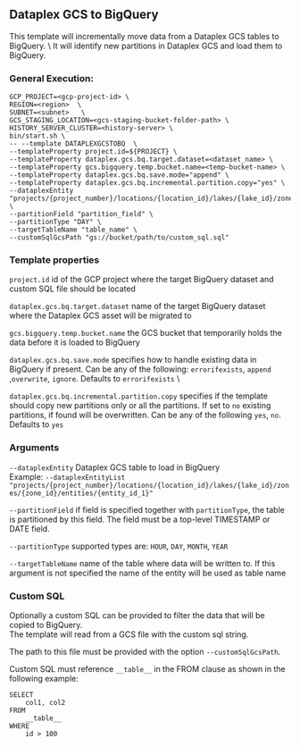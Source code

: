 ## Dataplex GCS to BigQuery

This template will incrementally move data from a Dataplex GCS tables to BigQuery. \ 
It will identify new partitions in Dataplex GCS and load them to BigQuery.


### General Execution:

```
GCP_PROJECT=<gcp-project-id> \
REGION=<region>  \
SUBNET=<subnet>   \
GCS_STAGING_LOCATION=<gcs-staging-bucket-folder-path> \
HISTORY_SERVER_CLUSTER=<history-server> \
bin/start.sh \
-- --template DATAPLEXGCSTOBQ  \
--templateProperty project.id=${PROJECT} \
--templateProperty dataplex.gcs.bq.target.dataset=<dataset_name> \
--templateProperty gcs.bigquery.temp.bucket.name=<temp-bucket-name> \
--templateProperty dataplex.gcs.bq.save.mode="append" \
--templateProperty dataplex.gcs.bq.incremental.partition.copy="yes" \
--dataplexEntity "projects/{project_number}/locations/{location_id}/lakes/{lake_id}/zones/{zone_id}/entities/{entity_id_1}" \
--partitionField "partition_field" \
--partitionType "DAY" \
--targetTableName "table_name" \
--customSqlGcsPath "gs://bucket/path/to/custom_sql.sql" 
```

### Template properties
`project.id` id of the GCP project where the target BigQuery dataset and custom 
SQL file should be located

`dataplex.gcs.bq.target.dataset` name of the target BigQuery dataset where the 
Dataplex GCS asset will be migrated to

`gcs.bigquery.temp.bucket.name` the GCS bucket that temporarily holds the data 
before it is loaded to BigQuery

`dataplex.gcs.bq.save.mode` specifies how to handle existing data in BigQuery 
if present. 
Can be any of the following: `errorifexists`, `append` ,`overwrite`, `ignore`. 
Defaults to `errorifexists` \

`dataplex.gcs.bq.incremental.partition.copy` specifies if the template should 
copy new partitions only or all the partitions. If set to `no` existing 
partitions, if found will be overwritten. Can be any of the following `yes`, 
`no`. Defaults to `yes`

### Arguments
`--dataplexEntity` Dataplex GCS table to load in BigQuery \
Example: `--dataplexEntityList "projects/{project_number}/locations/{location_id}/lakes/{lake_id}/zones/{zone_id}/entities/{entity_id_1}"`

`--partitionField` if field is specified together with `partitionType`, the 
table is partitioned by this field. The field must be a top-level TIMESTAMP 
or DATE field.

`--partitionType` supported types are: `HOUR`, `DAY`, `MONTH`, `YEAR`

`--targetTableName` name of the table where data will be written to. If this 
argument is not specified the name of the entity will be used as table name

### Custom SQL 

Optionally a custom SQL can be provided to filter the data that will be copied 
to BigQuery. \
The template will read from a GCS file with the custom sql string.

The path to this file must be provided with the option `--customSqlGcsPath`. 

Custom SQL must reference `__table__` in the FROM clause as shown in the 
following example:

```
SELECT 
    col1, col2
FROM
    __table__
WHERE 
    id > 100
```